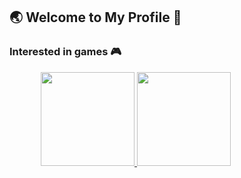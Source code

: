 ## :earth_asia: Welcome to My Profile  :clap:

### Interested in games :video_game:


<div style="display: flex; justify-content: space-around; align-items: center;">
  <a href="https://github.com/LlizaLliza">
    <img height="150em" src="https://github-readme-stats-eight-theta.vercel.app/api?username=LlizaLliza&theme=tokyonight&hide=issues&show_icons=true&include_all_commits=true&count_private=true"/>
    <img height="150em" src="https://github-readme-stats-eight-theta.vercel.app/api/top-langs/?username=LlizaLliza&layout=compact&langs_count=4&theme=tokyonight"/>
  </a>
<div>

